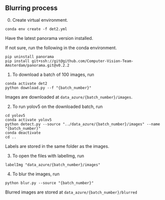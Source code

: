 ## Blurring process
0. Create virtual environment.
```shell
conda env create -f det2.yml
```
Have the latest panorama version installed.

If not sure, run the following in the conda environment.

```shell
pip uninstall panorama
pip install git+ssh://git@github.com/Computer-Vision-Team-Amsterdam/panorama.git@v0.2.2

```
1. To download a batch of 100 images, run
```shell
conda activate det2
python download.py --f "{batch_number}"
```


Images are downloaded at ```data_azure/{batch_number}/images```.

2. To run yolov5 on the downloaded batch, run
```shell
cd yolov5
conda activate yolov5
python detect.py --source "../data_azure/{batch_number}/images" --name "{batch_number}"
conda deactivate
cd ..
```

Labels are stored in the same folder as the images.

3. To open the files with labelImg, run

```shell
labelImg "data_azure/{batch_number}/images"
```
4. To blur the images, run
```shell
python blur.py --source "{batch_number}"
```
Blurred images are stored at ```data_azure/{batch_number}/blurred```
